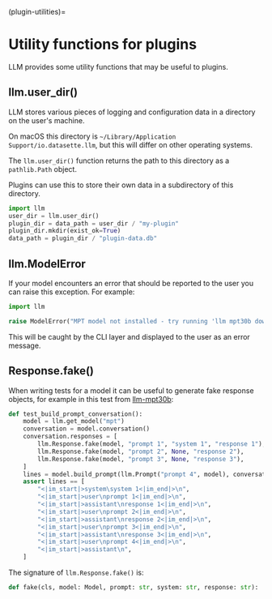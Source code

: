 (plugin-utilities)=
# Utility functions for plugins

LLM provides some utility functions that may be useful to plugins.

## llm.user_dir()

LLM stores various pieces of logging and configuration data in a directory on the user's machine.

On macOS this directory is `~/Library/Application Support/io.datasette.llm`, but this will differ on other operating systems.

The `llm.user_dir()` function returns the path to this directory as a `pathlib.Path` object.

Plugins can use this to store their own data in a subdirectory of this directory.

```python
import llm
user_dir = llm.user_dir()
plugin_dir = data_path = user_dir / "my-plugin"
plugin_dir.mkdir(exist_ok=True)
data_path = plugin_dir / "plugin-data.db"
```

## llm.ModelError

If your model encounters an error that should be reported to the user you can raise this exception. For example:

```python
import llm

raise ModelError("MPT model not installed - try running 'llm mpt30b download'")
```
This will be caught by the CLI layer and displayed to the user as an error message.

## Response.fake()

When writing tests for a model it can be useful to generate fake response objects, for example in this test from [llm-mpt30b](https://github.com/simonw/llm-mpt30b):

```python
def test_build_prompt_conversation():
    model = llm.get_model("mpt")
    conversation = model.conversation()
    conversation.responses = [
        llm.Response.fake(model, "prompt 1", "system 1", "response 1"),
        llm.Response.fake(model, "prompt 2", None, "response 2"),
        llm.Response.fake(model, "prompt 3", None, "response 3"),
    ]
    lines = model.build_prompt(llm.Prompt("prompt 4", model), conversation)
    assert lines == [
        "<|im_start|>system\system 1<|im_end|>\n",
        "<|im_start|>user\nprompt 1<|im_end|>\n",
        "<|im_start|>assistant\nresponse 1<|im_end|>\n",
        "<|im_start|>user\nprompt 2<|im_end|>\n",
        "<|im_start|>assistant\nresponse 2<|im_end|>\n",
        "<|im_start|>user\nprompt 3<|im_end|>\n",
        "<|im_start|>assistant\nresponse 3<|im_end|>\n",
        "<|im_start|>user\nprompt 4<|im_end|>\n",
        "<|im_start|>assistant\n",
    ]
```
The signature of `llm.Response.fake()` is:

```python
def fake(cls, model: Model, prompt: str, system: str, response: str):
```
